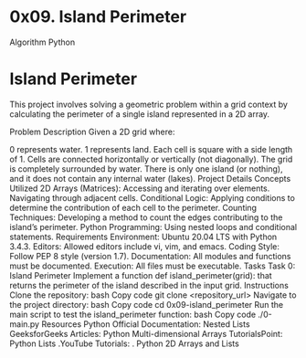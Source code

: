 # 0x09. Island Perimeter
Algorithm
Python

# Island Perimeter
This project involves solving a geometric problem within a grid context by calculating the perimeter of a single island represented in a 2D array.

Problem Description
Given a 2D grid where:

0 represents water.
1 represents land.
Each cell is square with a side length of 1.
Cells are connected horizontally or vertically (not diagonally).
The grid is completely surrounded by water.
There is only one island (or nothing), and it does not contain any internal water (lakes).
Project Details
Concepts Utilized
2D Arrays (Matrices):
Accessing and iterating over elements.
Navigating through adjacent cells.
Conditional Logic:
Applying conditions to determine the contribution of each cell to the perimeter.
Counting Techniques:
Developing a method to count the edges contributing to the island’s perimeter.
Python Programming:
Using nested loops and conditional statements.
Requirements
Environment: Ubuntu 20.04 LTS with Python 3.4.3.
Editors: Allowed editors include vi, vim, and emacs.
Coding Style: Follow PEP 8 style (version 1.7).
Documentation: All modules and functions must be documented.
Execution: All files must be executable.
Tasks
Task 0: Island Perimeter
Implement a function def island_perimeter(grid): that returns the perimeter of the island described in the input grid.
Instructions
Clone the repository:
bash
Copy code
git clone <repository_url>
Navigate to the project directory:
bash
Copy code
cd 0x09-island_perimeter
Run the main script to test the island_perimeter function:
bash
Copy code
./0-main.py
Resources
Python Official Documentation:
Nested Lists
GeeksforGeeks Articles:
Python Multi-dimensional Arrays
TutorialsPoint:
Python Lists
.YouTube Tutorials:
. Python 2D Arrays and Lists

